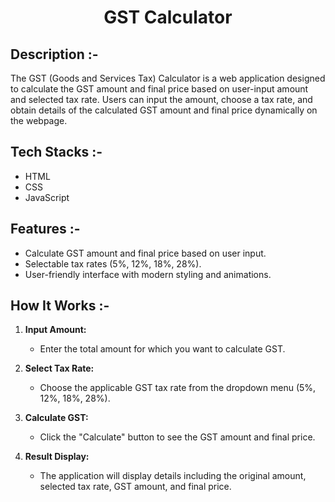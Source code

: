 # <p align="center">GST Calculator</p>

## Description :-

The GST (Goods and Services Tax) Calculator is a web application designed to calculate the GST amount and final price based on user-input amount and selected tax rate. Users can input the amount, choose a tax rate, and obtain details of the calculated GST amount and final price dynamically on the webpage.

## Tech Stacks :-

- HTML
- CSS
- JavaScript

## Features :-

- Calculate GST amount and final price based on user input.
- Selectable tax rates (5%, 12%, 18%, 28%).
- User-friendly interface with modern styling and animations.

## How It Works :-

1. **Input Amount:**
   - Enter the total amount for which you want to calculate GST.

2. **Select Tax Rate:**
   - Choose the applicable GST tax rate from the dropdown menu (5%, 12%, 18%, 28%).

3. **Calculate GST:**
   - Click the "Calculate" button to see the GST amount and final price.

4. **Result Display:**
   - The application will display details including the original amount, selected tax rate, GST amount, and final price.

